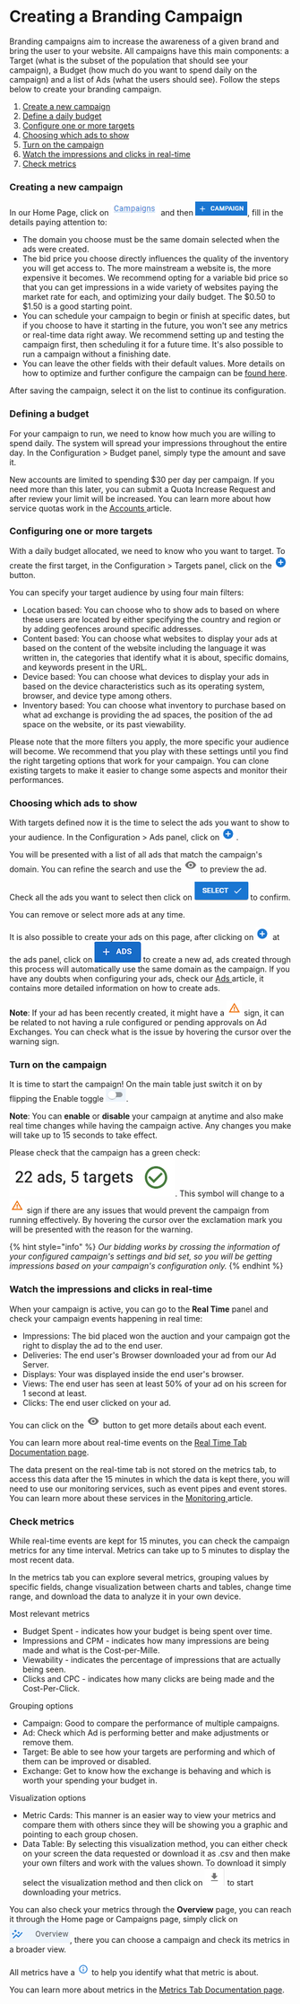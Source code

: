 # Creating a Branding Campaign

Branding campaigns aim to increase the awareness of a given brand and bring the user to your website. All campaigns have this main components: a Target (what is the subset of the population that should see your campaign), a Budget (how much do you want to spend daily on the campaign) and a list of Ads (what the users should see). Follow the steps below to create your branding campaign.

1. [Create a new campaign](branding.md#creating-a-new-campaign)
2. [Define a daily budget](branding.md#defining-a-budget)
3. [Configure one or more targets](branding.md#configuring-one-or-more-targets)
4. [Choosing which ads to show](branding.md#choosing-which-a-ds-to-show)
5. [Turn on the campaign](branding.md#turn-on-the-campaign)
6. [Watch the impressions and clicks in real-time](branding.md#watch-the-impressions-and-clicks-in-real-time)
7. [Check metrics](branding.md#check-metrics)

### Creating a new campaign

In our Home Page, click on <img src="../.gitbook/assets/image (2) (2) (1).png" alt="Campaigns" data-size="line"> and then <img src="../.gitbook/assets/image (255) (1).png" alt="" data-size="line">, fill in the details paying attention to:

* The domain you choose must be the same domain selected when the ads were created.
* The bid price you choose directly influences the quality of the inventory you will get access to. The more mainstream a website is, the more expensive it becomes. We recommend opting for a variable bid price so that you can get impressions in a wide variety of websites paying the market rate for each, and optimizing your daily budget. The $0.50 to $1.50 is a good starting point.
* You can schedule your campaign to begin or finish at specific dates, but if you choose to have it starting in the future, you won't see any metrics or real-time data right away. We recommend setting up and testing the campaign first, then scheduling it for a future time. It's also possible to run a campaign without a finishing date.
* You can leave the other fields with their default values. More details on how to optimize and further configure the campaign can be [found here](../product-documentation/demand-side-platform-dsp/).

After saving the campaign, select it on the list to continue its configuration.

### Defining a budget

For your campaign to run, we need to know how much you are willing to spend daily. The system will spread your impressions throughout the entire day. In the Configuration > Budget panel, simply type the amount and save it.

New accounts are limited to spending $30 per day per campaign. If you need more than this later, you can submit a Quota Increase Request and after review your limit will be increased. You can learn more about how service quotas work in the [Accounts ](../product-documentation/accounts/#service-quotas)article.

### Configuring one or more targets

With a daily budget allocated, we need to know who you want to target. To create the first target, in the Configuration > Targets panel, click on the <img src="../.gitbook/assets/image (5) (2) (1).png" alt="Create Target" data-size="line"> button.

You can specify your target audience by using four main filters:

* Location based: You can choose who to show ads to based on where these users are located by either specifying the country and region or by adding geofences around specific addresses.
* Content based: You can choose what websites to display your ads at based on the content of the website including the language it was written in, the categories that identify what it is about, specific domains, and keywords present in the URL.
* Device based: You can choose what devices to display your ads in based on the device characteristics such as its operating system, browser, and device type among others.
* Inventory based: You can choose what inventory to purchase based on what ad exchange is providing the ad spaces, the position of the ad space on the website, or its past viewability.

Please note that the more filters you apply, the more specific your audience will become. We recommend that you play with these settings until you find the right targeting options that work for your campaign. You can clone existing targets to make it easier to change some aspects and monitor their performances.

### Choosing which ads to show

With targets defined now it is the time to select the ads you want to show to your audience. In the Configuration > Ads panel, click on <img src="../.gitbook/assets/image (5) (2) (1).png" alt="Create Ad" data-size="line">.

You will be presented with a list of all ads that match the campaign's domain. You can refine the search and use the <img src="../.gitbook/assets/image (14) (2).png" alt="Preview" data-size="line"> to preview the ad.

Check all the ads you want to select then click on <img src="../.gitbook/assets/image (13) (2).png" alt="" data-size="line"> to confirm.

You can remove or select more ads at any time.

It is also possible to create your ads on this page, after clicking on ![](<../.gitbook/assets/image (341) (2).png>) at the ads panel, click on <img src="../.gitbook/assets/image (342).png" alt="" data-size="line"> to create a new ad, ads created through this process will automatically use the same domain as the campaign. If you have any doubts when configuring your ads, check our [Ads ](../product-documentation/ad-server/ads/)article, it contains more detailed information on how to create ads.

**Note**: If your ad has been recently created, it might have a <img src="../.gitbook/assets/image (16) (2).png" alt="Issue Sign" data-size="line"> sign, it can be related to not having a rule configured or pending approvals on Ad Exchanges. You can check what is the issue by hovering the cursor over the warning sign.

### Turn on the campaign

It is time to start the campaign! On the main table just switch it on by flipping the Enable toggle <img src="../.gitbook/assets/image (17) (2).png" alt="switch" data-size="line">.

**Note**: You can **enable** or **disable** your campaign at anytime and also make real time changes while having the campaign active. Any changes you make will take up to 15 seconds to take effect.

Please check that the campaign has a green check: <img src="../.gitbook/assets/image (48) (1).png" alt="" data-size="line">. This symbol will change to a <img src="../.gitbook/assets/image (16) (2).png" alt="Issue Sign" data-size="line"> sign if there are any issues that would prevent the campaign from running effectively. By hovering the cursor over the exclamation mark you will be presented with the reason for the warning.

{% hint style="info" %}
_Our bidding works by crossing the information of your configured campaign's settings and bid set, so you will be getting impressions based on your campaign's configuration only._
{% endhint %}

### Watch the impressions and clicks in real-time

When your campaign is active, you can go to the **Real Time** panel and check your campaign events happening in real time:

* Impressions: The bid placed won the auction and your campaign got the right to display the ad to the end user.
* Deliveries: The end user's Browser downloaded your ad from our Ad Server.
* Displays: Your was displayed inside the end user's browser.
* Views: The end user has seen at least 50% of your ad on his screen for 1 second at least.
* Clicks: The end user clicked on your ad.

You can click on the <img src="../.gitbook/assets/image (14) (2).png" alt="Preview" data-size="line"> button to get more details about each event.

You can learn more about real-time events on the [Real Time Tab Documentation page](../product-documentation/demand-side-platform-dsp/real-time-tab.md).

The data present on the real-time tab is not stored on the metrics tab, to access this data after the 15 minutes in which the data is kept there, you will need to use our monitoring services, such as event pipes and event stores. You can learn more about these services in the [Monitoring ](../product-documentation/monitoring/)article.

### Check metrics

While real-time events are kept for 15 minutes, you can check the campaign metrics for any time interval. Metrics can take up to 5 minutes to display the most recent data.

In the metrics tab you can explore several metrics, grouping values by specific fields, change visualization between charts and tables, change time range, and download the data to analyze it in your own device.

Most relevant metrics

* Budget Spent - indicates how your budget is being spent over time.
* Impressions and CPM - indicates how many impressions are being made and what is the Cost-per-Mille.
* Viewability - indicates the percentage of impressions that are actually being seen.
* Clicks and CPC - indicates how many clicks are being made and the Cost-Per-Click.

Grouping options

* Campaign: Good to compare the performance of multiple campaigns.
* Ad: Check which Ad is performing better and make adjustments or remove them.
* Target: Be able to see how your targets are performing and which of them can be improved or disabled.
* Exchange: Get to know how the exchange is behaving and which is worth your spending your budget in.

Visualization options

* Metric Cards: This manner is an easier way to view your metrics and compare them with others since they will be showing you a graphic and pointing to each group chosen.
* Data Table: By selecting this visualization method, you can either check on your screen the data requested or download it as .csv and then make your own filters and work with the values shown. To download it simply select the visualization method and then click on <img src="../.gitbook/assets/image (18) (2).png" alt="" data-size="line"> to start downloading your metrics.

You can also check your metrics through the **Overview** page, you can reach it through the Home page or Campaigns page, simply click on <img src="../.gitbook/assets/image (20) (2) (1).png" alt="" data-size="line">, there you can choose a campaign and check its metrics in a broader view.

All metrics have a <img src="../.gitbook/assets/image (19) (2).png" alt="" data-size="line"> to help you identify what that metric is about.

You can learn more about metrics in the [Metrics Tab Documentation page](../product-documentation/demand-side-platform-dsp/dsp-metrics.md#campaign-metrics).

